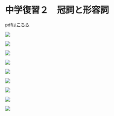 # 中学復習２　冠詞と形容詞

pdfは[こちら](https://drive.google.com/file/d/1JvVUtx39LKySjtD4WsG6DZKvVhu3WRjG/view?usp=sharing)  

![](02/1.png)  

![](02/2.png)  

![](02/3.png)  

![](02/4.png)  

![](02/5.png)  

![](02/6.png)  

![](02/7.png)  

![](02/8.png)  

![](02/9.png)  